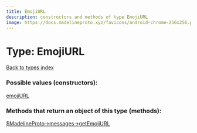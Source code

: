 ```yaml
---
title: EmojiURL
description: constructors and methods of type EmojiURL
image: https://docs.madelineproto.xyz/favicons/android-chrome-256x256.png
---
```

# Type: EmojiURL  
[Back to types index](index.md)



### Possible values (constructors):

[emojiURL](../constructors/emojiURL.md)  



### Methods that return an object of this type (methods):

[$MadelineProto->messages->getEmojiURL](../methods/messages.getEmojiURL.md)  



